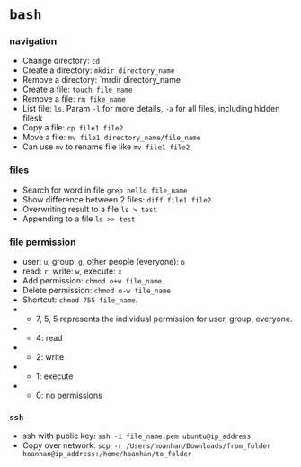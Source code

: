 # `bash`

### navigation
- Change directory: `cd`
- Create a directory: `mkdir directory_name`
- Remove a directory: `mrdir directory_name
- Create a file: `touch file_name`
- Remove a file: `rm fike_name`
- List file: `ls`. Param `-l` for more details, `-a` for all files, including hidden filesk
- Copy a file: `cp file1 file2`
- Move a file: `mv file1 directory_name/file_name`
- Can use `mv` to rename file like `mv file1 file2`

### files
- Search for word in file `grep hello file_name`
- Show difference between 2 files: `diff file1 file2`
- Overwriting result to a file `ls > test`
- Appending to a file `ls >> test`

### file permission
- user: `u`, group: `g`, other people (everyone): `o`
- read: `r`, write: `w`, execute: `x`
- Add permission: `chmod o+w file_name`. 
- Delete permission: `chmod o-w file_name`
- Shortcut: `chmod 755 file_name`. 
- - 7, 5, 5 represents the individual permission for user, group, everyone.
- - 4: read
- - 2: write
- - 1: execute
- - 0: no permissions

### `ssh`
- ssh with public key: `ssh -i file_name.pem ubuntu@ip_address`
- Copy over network: `scp -r /Users/hoanhan/Downloads/from_folder hoanhan@ip_address:/home/hoanhan/to_folder`
